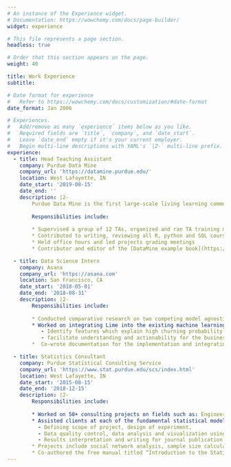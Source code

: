 ```yaml
---
# An instance of the Experience widget.
# Documentation: https://wowchemy.com/docs/page-builder/
widget: experience

# This file represents a page section.
headless: true

# Order that this section appears on the page.
weight: 40

title: Work Experience
subtitle:

# Date format for experience
#   Refer to https://wowchemy.com/docs/customization/#date-format
date_format: Jan 2006

# Experiences.
#   Add/remove as many `experience` items below as you like.
#   Required fields are `title`, `company`, and `date_start`.
#   Leave `date_end` empty if it's your current employer.
#   Begin multi-line descriptions with YAML's `|2-` multi-line prefix.
experience:
  - title: Head Teaching Assistant
    company: Purdue Data Mine 
    company_url: 'https://datamine.purdue.edu/'
    location: West Lafayette, IN
    date_start: '2019-08-15'
    date_end: ''  
    description: |2-  
        Purdue Data Mine is the first large-scale living learning community for undergraduates from all majors, focused on Data Science for All.  
        
        Responsibilities include:  
        
        * Supervised a group of 12 TAs, organized and ran TA training meetings  
        * Contributed to writing, reviewing all R, python and SQL course projects  
        * Held office hours and led projects grading meetings  
        * Contributor and editor of the [DataMine example book](https://thedatamine.github.io/the-examples-book/index.html)    

  - title: Data Science Intern
    company: Asana 
    company_url: 'https://asana.com'
    location: San Francisco, CA
    date_start: '2018-05-01'
    date_end: '2018-08-31'  
    description: |2-  
        Responsibilities include:    
        
        * Conducted comparative research on two competing model agnostic machine learning interpretability methods [Lime](https://arxiv.org/pdf/1602.04938v1.pdf) and [Anchor](https://ojs.aaai.org/index.php/AAAI/article/view/11491/11350).   
        * Worked on integrating Lime into the existing machine learning model for predicting account churn which allowed to:  
           - Identify features which explain high churning probability for a given account  
           - facilitate understanding and actionability for the business team  
        *  Co-wrote documentation for the implementation and integration of Lime into the account churning model      

  - title: Statistics Consultant
    company: Purdue Statistical Consulting Service 
    company_url: 'https://www.stat.purdue.edu/scs/index.html'
    location: West Lafayette, IN
    date_start: '2015-08-15'
    date_end: '2018-12-15'  
    description: |2-  
        Responsibilities include:      
                
        * Worked on 50+ consulting projects on fields such as: Engineering, Social Sciences, Natural Sciences.  
        * Assisted clients at each of the fundamental statistical modeling steps: 
          - Defining scope of project, design of experiment,
          - Data quality control, data analysis and visualization using R, SAS, MATLAB or SQL  
          - Results interpretation and writing for journal publication, technical report and grant proposal.  
        * Projects include social network analysis, sample size calculation for complex experimental designs, analysis of large time series data, metrics engineering.   
        * Co-authored the free manual titled “Introduction to the Statistical Software R”, to provide a quick introduction to R for the use of faculty and students at Purdue University.
---
```

